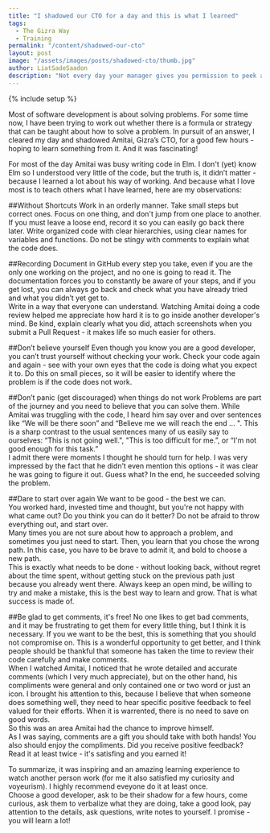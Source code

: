 ```yaml
---
title: "I shadowed our CTO for a day and this is what I learned"
tags:
  - The Gizra Way
  - Training
permalink: "/content/shadowed-our-cto"
layout: post
image: "/assets/images/posts/shadowed-cto/thumb.jpg" 
author: LiatSadeSaadon
description: "Not every day your manager gives you permission to peek at his work. At Gizra, you can actually do this every day."
---
```


{% include setup %}

Most of software development is about solving problems. For some time now, I have been trying to work out whether there is a formula or strategy that can be taught about how to solve a problem. In pursuit of an answer, I cleared my day and shadowed Amitai, Gizra’s CTO, for a good few hours - hoping to learn something from it. And it was fascinating!

For most of the day Amitai was busy writing code in Elm.
I don't (yet) know Elm so I understood very little of the code, but the truth is, it didn’t matter - because I learned a lot about his way of working. And because what I love most is to teach others what I have learned, here are my observations:

##Without Shortcuts
Work in an orderly manner. Take small steps but correct ones. Focus on one thing, and don't jump from one place to another. If you must leave a loose end, record it so you can easily go back there later.  Write organized code with clear hierarchies, using clear names for variables and functions. Do not be stingy with comments to explain what the code does.

##Recording
Document in GitHub every step you take, even if you are the only one working on the project, and no one is going to read it. The documentation forces you to constantly be aware of your steps, and if you get lost, you can always go back and check what you have already tried and what you didn’t yet get to.  
Write in a way that everyone can understand. Watching Amitai doing a code review helped me appreciate how hard it is to go inside another developer's mind. Be kind, explain clearly what you did, attach screenshots when you submit a Pull Request - it makes life so much easier for others.

##Don’t believe yourself
Even though you know you are a good developer, you can’t trust yourself without checking your work. Check your code again and again - see with your own eyes that the code is doing what you expect it to. Do this on small pieces, so it will be easier to identify where the problem is if the code does not work.

##Don’t panic (get discouraged) when things do not work
Problems are part of the journey and you need to believe that you can solve them. While Amitai was truggling with the code, I heard him say over and over sentences like “We will be there soon” and “Believe me we will reach the end ... ". This is a sharp contrast to the usual sentences many of us easily say to ourselves: “This is not going well.", "This is too difficult for me.”, or “I'm not good enough for this task.”  
I admit there were moments I thought he should turn for help. I was very impressed by the fact that he didn’t even mention this options - it was clear he was going to figure it out. Guess what? In the end, he succeeded solving the problem.

##Dare to start over again
We want to be good - the best we can.  
You worked hard, invested time and thought, but you're not happy with what came out? Do you think you can do it better? Do not be afraid to throw everything out, and start over.  
Many times you are not sure about how to approach a problem, and sometimes you just need to start. Then, you learn that you chose the wrong path. In this case, you have to be brave to admit it, and bold to choose a new path.  
This is exactly what needs to be done - without looking back, without regret about the time spent, without getting stuck on the previous path just because you already went there. Always keep an open mind, be willing to try and make a mistake, this is the best way to learn and grow. That is what success is made of.

##Be glad to get comments, it's free!
No one likes to get bad comments, and it may be frustrating to get them for every little thing, but I think it is necessary. If you we want to be the best, this is something that you should not compromise on. This is a wonderful opportunity to get better, and I think people should be thankful that someone has taken the time to review their code carefully and make comments.  
When I watched Amitai, I noticed that he wrote detailed and accurate comments (which I very much appreciate), but on the other hand, his compliments were general and only contained one or two word or just an icon. I brought his attention to this, because I believe that when someone does something well, they need to hear specific positive feedback to feel valued for their efforts. When it is warrented, there is no need to save on good words.  
So this was an area Amitai had the chance to improve himself.  
As I was saying, comments are a gift you should take with both hands! You also should enjoy the compliments. Did you receive positive feedback? Read it at least twice - it's satisfing and you earned it!

To summarize, it was inspiring and an amazing learning experience to watch another person work (for me it also satisfied my curiosity and voyeurism). I highly recommend eveyone do it at least once.  
Choose a good developer, ask to be their shadow for a few hours, come curious, ask them to verbalize what they are doing, take a good look, pay attention to the details, ask questions, write notes to yourself. I promise - you will learn a lot!
